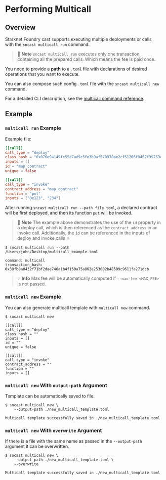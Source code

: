 # Performing Multicall

## Overview

Starknet Foundry cast supports executing multiple deployments or calls with the `sncast multicall run` command.

> 📝 **Note**
> `sncast multicall run` executes only one transaction containing all the prepared calls. Which means the fee is paid once.

You need to provide a **path** to a `.toml` file with declarations of desired operations that you want to execute.

You can also compose such config `.toml` file with the `sncast multicall new` command.

For a detailed CLI description, see the [multicall command reference](../appendix/cast/multicall/multicall.md).

## Example

### `multicall run` Example

Example file:

```toml
[[call]]
call_type = "deploy"
class_hash = "0x076e94149fc55e7ad9c5fe3b9af570970ae2cf51205f8452f39753e9497fe849"
inputs = []
id = "map_contract"
unique = false

[[call]]
call_type = "invoke"
contract_address = "map_contract"
function = "put"
inputs = ["0x123", "234"]
```

After running `sncast multicall run --path file.toml`, a declared contract will be first deployed, and then its function `put` will be invoked.

> 📝 **Note**
> The example above demonstrates the use of the `id` property in a deploy call, which is then referenced as the `contract address` in an invoke call.
Additionally, the `id` can be referenced in the inputs of deploy and invoke calls 🔥

```shell
$ sncast multicall run --path /Users/john/Desktop/multicall_example.toml

command: multicall
transaction_hash: 0x38fb8a0432f71bf2dae746a1b4f159a75a862e253002b48599c9611fa271dcb
```

> 💡 **Info**
> Max fee will be automatically computed if `--max-fee <MAX_FEE>` is not passed.


### `multicall new` Example

You can also generate multicall template with `multicall new` command.

```shell
$ sncast multicall new

[[call]]
call_type = "deploy"
class_hash = ""
inputs = []
id = ""
unique = false

[[call]]
call_type = "invoke"
contract_address = ""
function = ""
inputs = []
```

### `multicall new` With `output-path` Argument

Template can be automatically saved to file.

```shell
$ sncast multicall new \
    --output-path ./new_multicall_template.toml

Multicall template successfully saved in ./new_multicall_template.toml
```

### `multicall new` With `overwrite` Argument

If there is a file with the same name as passed in the `--output-path` argument it can be overwritten.

```shell
$ sncast multicall new \
    --output-path ./new_multicall_template.toml \
    --overwrite

Multicall template successfully saved in ./new_multicall_template.toml
```
